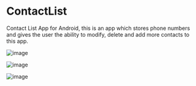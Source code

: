 # ContactList
Contact List App for Android, this is an app which stores phone numbers and gives the user the ability to modify, delete and add more contacts to this app.

![image](https://user-images.githubusercontent.com/61753398/79518104-2ec10f80-801e-11ea-823b-3a4516116fab.png)

![image](https://user-images.githubusercontent.com/61753398/79518110-37194a80-801e-11ea-8c86-f1e53217d317.png)

![image](https://user-images.githubusercontent.com/61753398/79518126-3f718580-801e-11ea-940e-28319bb1ea5f.png)
